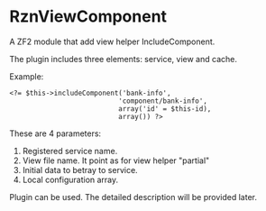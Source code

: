 RznViewComponent
================

A ZF2 module that add view helper IncludeComponent.

The plugin includes three elements: service, view and cache.

Example:
		
	<?= $this->includeComponent('bank-info', 	
                               'component/bank-info', 	
                               array('id' = $this-id), 
                               array()) ?>
 
 These are 4 parameters:
 1. Registered service name.
 2. View file name. It point as for view helper "partial"
 3. Initial data to betray to service.
 4. Local configuration array.
 
 Plugin can be used. The detailed description will be provided later.
